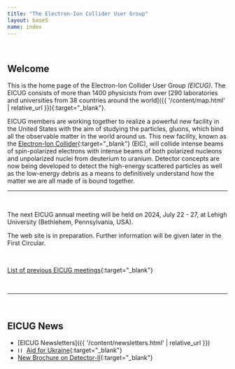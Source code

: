 ```yaml
---
title: "The Electron-Ion Collider User Group"
layout: base5
name: index
---
```


<br/>

## Welcome

This is the home page of the Electron-Ion Collider User Group *(EICUG)*.
The EICUG consists of more than 1400 physicists from over
[290 laboratories and universities from 38 countries around the world]({{ '/content/map.html' | relative_url }}){:target="_blank"}.

EICUG members are working together to realize a powerful new facility in the
United States with the aim of studying the particles, gluons, which
bind all the observable matter in the world around us. This new facility, known as the
[Electron-Ion Collider](https://www.bnl.gov/eic/){:target="_blank"} (EIC),
will collide intense beams of spin-polarized electrons with intense
beams of both polarized nucleons and unpolarized nuclei
from deuterium to uranium. Detector concepts are now being
developed to detect the high-energy scattered particles as well
as the low-energy debris as a means to definitively understand
how the matter we are all made of is bound together.
<br/>

---

<br/>

The next EICUG annual meeting will be held on 2024, July 22 - 27, at Lehigh University (Bethlehem, Pennsylvania, USA). 

The web site is in preparation. Further information will be given later in the First Circular. 

<br/>

[List of previous EICUG meetings](https://www.eicug.org/content/meetings.html){:target="_blank"}

<br/>

---

<br/>


## EICUG News

* [EICUG Newsletters]({{ '/content/newsletters.html' | relative_url }})
* <img
  src="https://flagcdn.com/16x12/ua.png"
  srcset="https://flagcdn.com/32x24/ua.png 2x,
    https://flagcdn.com/48x36/ua.png 3x"
  width="16"
  height="12"
  alt="Ukraine">&nbsp;[Aid for Ukraine](https://docs.google.com/document/d/1VXZ0C0_xEEdu7e0TJxGboKTi4ATQpUTpaVc7iMgpJ84/edit){:target="_blank"}
* [New Brochure on Detector-II](https://doi.org/10.5281/zenodo.7087906){:target="_blank"}

<br/>


 <!-- <div align="center"> 
<a href="https://indico.cern.ch/event/1238718/" target="_blank"><img width="50%" src="{{ '/assets/images/site/summer2023.png' | relative_url }}"></a>
</div>

{{ site.HR }}

<br/><br/>

<!-- br/><br/><br/><br/><br/>

<div align="center">
<iframe width="560" height="315" src="https://www.youtube.com/embed/G-9I0buDi4s" title="YouTube video player" frameborder="0" allow="accelerometer; autoplay; clipboard-write; encrypted-media; gyroscope; picture-in-picture" allowfullscreen></iframe>
</div -->

<!-- div align="center">
<img src="{{ '/assets/images/site/ion-collision-xparent.png' | relative_url }}" id="grad1" width="60%">
</div -->

<br/>


<!-- EIC User Group Meeting in Warsaw will be moved from Warsaw to a different location. Warsaw Meeting will be in 2023. -->

<!-- br/>
<div align="center">
<img src="{{ '/assets/images/site/eic-yr-1.png' | relative_url }}" id="grad1" width="60%">
</div -->

<!-- div align="center"><img src="{{ '/assets/images/site/49899164917_eed03df6ee_w.jpg' | relative_url }}"> </div -->
